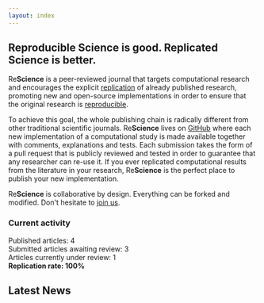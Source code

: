 ```yaml
---
layout: index
---
```


## Reproducible Science is good. Replicated Science is better.

Re**Science** is a peer-reviewed journal that targets computational research
and encourages the explicit [replication](faq) of already published research,
promoting new and open-source implementations in order to ensure that the
original research is [reproducible](faq).

To achieve this goal, the whole publishing
chain is radically different from other traditional scientific
journals. Re**Science** lives on [GitHub](https://github.com/ReScience/) where
each new implementation of a computational study is made available together with comments, explanations
and tests. Each submission takes the form of a pull request that is publicly
reviewed and tested in order to guarantee that any researcher can re-use it. If
you ever replicated computational results from the literature in your research,
Re**Science** is the perfect place to publish your new implementation.

Re**Science** is collaborative by design. Everything can be forked and
modified. Don't hesitate to [join us](faq).

### Current activity

Published articles: 4  
Submitted articles awaiting review:	3  
Articles currently under review:	1  
**Replication rate: 100%**


## Latest News

